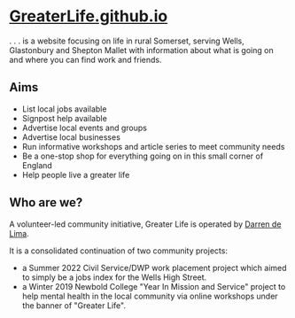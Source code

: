 # [GreaterLife.github.io](https://greaterlife.github.io)
. . . is a website focusing on life in rural Somerset, serving Wells, Glastonbury and Shepton Mallet with information about what is going on and where you can find work and friends.

## Aims
- List local jobs available
- Signpost help available
- Advertise local events and groups
- Advertise local businesses
- Run informative workshops and article series to meet community needs
- Be a one-stop shop for everything going on in this small corner of England
- Help people live a greater life

## Who are we?
A volunteer-led community initiative, Greater Life is operated by [Darren de Lima](https://robot-one.github.io). 

It is a consolidated continuation of two community projects:
- a Summer 2022 Civil Service/DWP work placement project which aimed to simply be a jobs index for the Wells High Street.
- a Winter 2019 Newbold College "Year In Mission and Service" project to help mental health in the local community via online workshops under the banner of "Greater Life".
